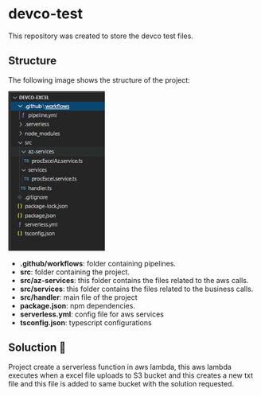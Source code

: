 # devco-test
This repository was created to store the devco test files.

## Structure

The following image shows the structure of the project:

![alt text](https://github.com/leon99adolfo/devco-test/blob/master/assets/images/structure.jpeg?raw=true)

* **.github/workflows**: folder containing pipelines.
* **src**: folder containing the project.
* **src/az-services**: this folder contains the files related to the aws calls. 
* **src/services**: this folder contains the files related to the business calls. 
* **src/handler**: main file of the project
* **package.json**: npm dependencies.
* **serverless.yml**: config file for aws services
* **tsconfig.json**: typescript configurations

## Soluction 🚀
Project create a serverless function in aws lambda, this aws lambda executes when a excel file uploads to S3 bucket and this creates a new txt file and this file is added to same bucket with the solution requested.




